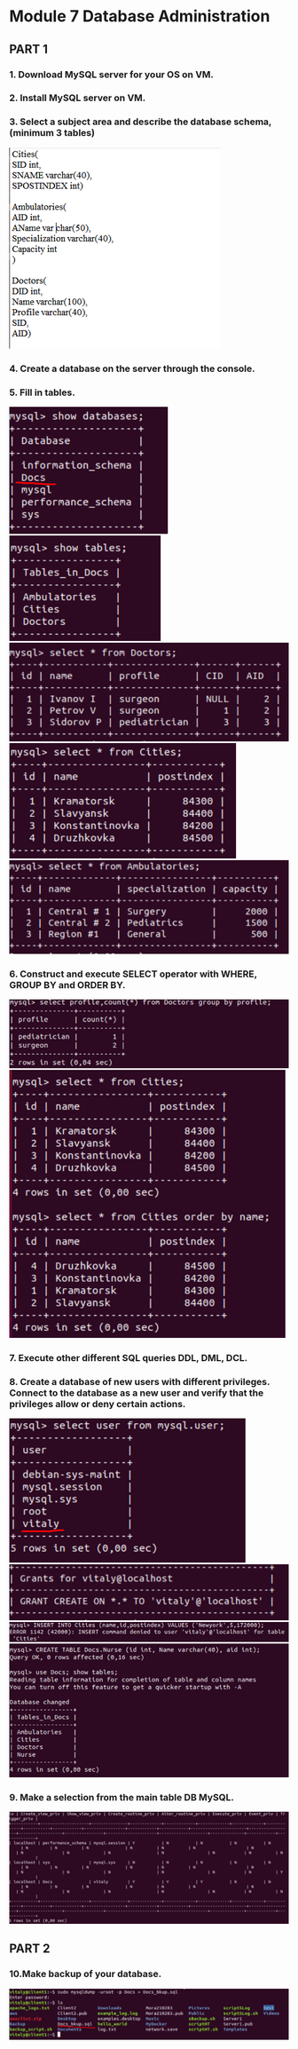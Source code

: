 # Module 7 Database Administration
## PART 1
### 1. Download MySQL server for your OS on VM. 
### 2. Install MySQL server on VM. 
### 3. Select a subject area and describe the database schema, (minimum 3 tables)
![](Images/7.1.png)
### 4. Create a database on the server through the console. 
### 5. Fill in tables.
![](Images/7.2.png)
![](Images/7.3.png)
![](Images/7.4.png)
![](Images/7.5.png)
![](Images/7.6.png)
### 6. Construct and execute SELECT operator with WHERE, GROUP BY and ORDER BY.
![](Images/7.7.png)
![](Images/7.8.png)
### 7. Execute other different SQL queries DDL, DML, DCL. 
### 8. Create a database of new users with different privileges. Connect to the database as a new user and verify that the privileges allow or deny certain actions.
![](Images/7.9.png)
![](Images/7.10.png)
![](Images/7.11.png)
![](Images/7.12.png)
### 9. Make a selection from the main table DB MySQL.
![](Images/7.13.png)
## PART 2
### 10.Make backup of your database.
![](Images/7.14.png)

